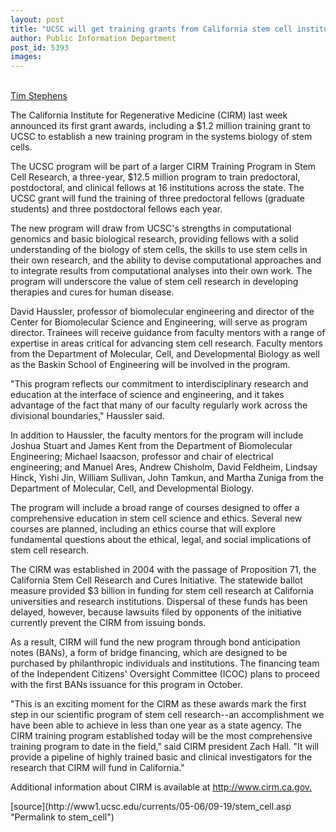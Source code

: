 ```yaml
---
layout: post
title: "UCSC will get training grants from California stem cell institute"
author: Public Information Department
post_id: 5393
images:
---
```


<a name="content" id="content"></a><br>
<a href="mailto:ldonahue@ucsc.edu">Tim Stephens</a>
<p>
  <a name="OLE_LINK5" id="OLE_LINK5"></a>The California Institute for Regenerative Medicine (CIRM) last week announced its first grant awards, including a $1.2 million training grant to UCSC to establish a new training program in the systems biology of stem cells.
</p>
<p>
  The UCSC program will be part of a larger CIRM Training Program in Stem Cell Research, a three-year, $12.5 million program to train predoctoral, postdoctoral, and clinical fellows at 16 institutions across the state. The UCSC grant will fund the training of three predoctoral fellows (graduate students) and three postdoctoral fellows each year.
</p>
<p>
  The new program will draw from UCSC's strengths in computational genomics and basic biological research, providing fellows with a solid understanding of the biology of stem cells, the skills to use stem cells in their own research, and the ability to devise computational approaches and to integrate results from computational analyses into their own work. The program will underscore the value of stem cell research in developing therapies and cures for human disease.
</p>
<p>
  David Haussler, professor of biomolecular engineering and director of the Center for Biomolecular Science and Engineering, will serve as program director. Trainees will receive guidance from faculty mentors with a range of expertise in areas critical for advancing stem cell research. Faculty mentors from the Department of Molecular, Cell, and Developmental Biology as well as the Baskin School of Engineering will be involved in the program.
</p>
<p>
  "This program reflects our commitment to interdisciplinary research and education at the interface of science and engineering, and it takes advantage of the fact that many of our faculty regularly work across the divisional boundaries," Haussler said.
</p>
<p>
  In addition to Haussler, the faculty mentors for the program will include Joshua Stuart and James Kent from the Department of Biomolecular Engineering; Michael Isaacson, professor and chair of electrical engineering; and Manuel Ares, Andrew Chisholm, David Feldheim, Lindsay Hinck, Yishi Jin, William Sullivan, John Tamkun, and Martha Zuniga from the Department of Molecular, Cell, and Developmental Biology.
</p>
<p>
  The program will include a broad range of courses designed to offer a comprehensive education in stem cell science and ethics. Several new courses are planned, including an ethics course that will explore fundamental questions about the ethical, legal, and social implications of stem cell research.
</p>
<p>
  The CIRM was established in 2004 with the passage of Proposition 71, the California Stem Cell Research and Cures Initiative. The statewide ballot measure provided $3 billion in funding for stem cell research at California universities and research institutions. Dispersal of these funds has been delayed, however, because lawsuits filed by opponents of the initiative currently prevent the CIRM from issuing bonds.
</p>
<p>
  As a result, CIRM will fund the new program through bond anticipation notes (BANs), a form of bridge financing, which are designed to be purchased by philanthropic individuals and institutions. The financing team of the Independent Citizens' Oversight Committee (ICOC) plans to proceed with the first BANs issuance for this program in October.
</p>
<p>
  "This is an exciting moment for the CIRM as these awards mark the first step in our scientific program of stem cell research--an accomplishment we have been able to achieve in less than one year as a state agency. The CIRM training program established today will be the most comprehensive training program to date in the field," said CIRM president Zach Hall. "It will provide a pipeline of highly trained basic and clinical investigators for the research that CIRM will fund in California."
</p>
<p>
  Additional information about CIRM is available at <a href="http://www.cirm.ca.gov.">http://www.cirm.ca.gov.</a>
</p>
[source](http://www1.ucsc.edu/currents/05-06/09-19/stem_cell.asp "Permalink to stem_cell")
